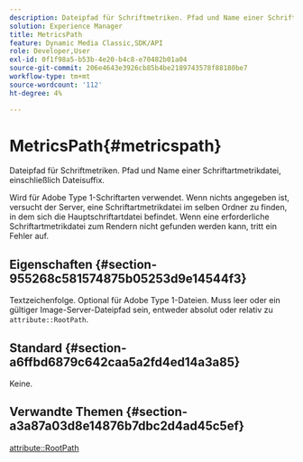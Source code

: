 ```yaml
---
description: Dateipfad für Schriftmetriken. Pfad und Name einer Schriftartmetrikdatei, einschließlich Dateisuffix.
solution: Experience Manager
title: MetricsPath
feature: Dynamic Media Classic,SDK/API
role: Developer,User
exl-id: 0f1f98a5-b53b-4e20-b4c8-e70482b01a04
source-git-commit: 206e4643e3926cb85b4be2189743578f88180be7
workflow-type: tm+mt
source-wordcount: '112'
ht-degree: 4%

---
```


# MetricsPath{#metricspath}

Dateipfad für Schriftmetriken. Pfad und Name einer Schriftartmetrikdatei, einschließlich Dateisuffix.

Wird für Adobe Type 1-Schriftarten verwendet. Wenn nichts angegeben ist, versucht der Server, eine Schriftartmetrikdatei im selben Ordner zu finden, in dem sich die Hauptschriftartdatei befindet. Wenn eine erforderliche Schriftartmetrikdatei zum Rendern nicht gefunden werden kann, tritt ein Fehler auf.

## Eigenschaften {#section-955268c581574875b05253d9e14544f3}

Textzeichenfolge. Optional für Adobe Type 1-Dateien. Muss leer oder ein gültiger Image-Server-Dateipfad sein, entweder absolut oder relativ zu `attribute::RootPath`.

## Standard {#section-a6ffbd6879c642caa5a2fd4ed14a3a85}

Keine.

## Verwandte Themen {#section-a3a87a03d8e14876b7dbc2d4ad45c5ef}

[attribute::RootPath](/help/aem-is-ir-api/is-api/image-catalog/image-serving-api-ref/c-image-catalog-reference/c-attributes-reference/r-rootpath.md)
